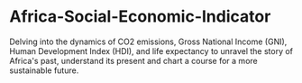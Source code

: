 # Africa-Social-Economic-Indicator
Delving into the dynamics of CO2 emissions, Gross National Income (GNI), Human Development Index (HDI), and life expectancy to unravel the story of Africa's past, understand its present and chart a course for a more sustainable future.
